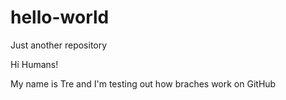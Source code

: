 # hello-world
Just another repository

Hi Humans!

My name is Tre and I'm testing out how braches work on GitHub

